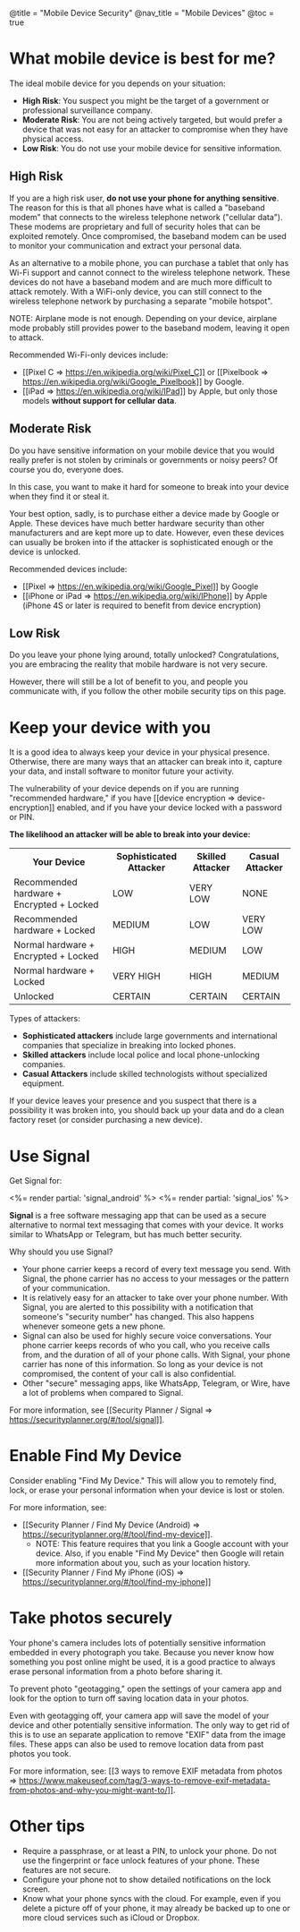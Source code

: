 @title = "Mobile Device Security"
@nav_title = "Mobile Devices"
@toc = true

# What mobile device is best for me?

The ideal mobile device for you depends on your situation:

- **High Risk**: You suspect you might be the target of a government or professional surveillance company.
- **Moderate Risk**: You are not being actively targeted, but would prefer a device that was not easy for an attacker to compromise when they have physical access.
- **Low Risk**: You do not use your mobile device for sensitive information.

## High Risk

If you are a high risk user, **do not use your phone for anything sensitive**. The reason for this is that all phones have what is called a "baseband modem" that connects to the wireless telephone network ("cellular data"). These modems are proprietary and full of security holes that can be exploited remotely. Once compromised, the baseband modem can be used to monitor your communication and extract your personal data.

As an alternative to a mobile phone, you can purchase a tablet that only has Wi-Fi support and cannot connect to the wireless telephone network. These devices do not have a baseband modem and are much more difficult to attack remotely. With a WiFi-only device, you can still connect to the wireless telephone network by purchasing a separate "mobile hotspot".

NOTE: Airplane mode is not enough. Depending on your device, airplane mode probably still provides power to the baseband modem, leaving it open to attack.

Recommended Wi-Fi-only devices include:

- [[Pixel C => https://en.wikipedia.org/wiki/Pixel_C]] or [[Pixelbook => https://en.wikipedia.org/wiki/Google_Pixelbook]] by Google.
- [[iPad => https://en.wikipedia.org/wiki/IPad]] by Apple, but only those models **without support for cellular data**.

## Moderate Risk

Do you have sensitive information on your mobile device that you would really prefer is not stolen by criminals or governments or noisy peers? Of course you do, everyone does.

In this case, you want to make it hard for someone to break into your device when they find it or steal it.

Your best option, sadly, is to purchase either a device made by Google or Apple. These devices have much better hardware security than other manufacturers and are kept more up to date. However, even these devices can usually be broken into if the attacker is sophisticated enough or the device is unlocked.

Recommended devices include:

- [[Pixel => https://en.wikipedia.org/wiki/Google_Pixel]] by Google
- [[iPhone or iPad => https://en.wikipedia.org/wiki/IPhone]] by Apple (iPhone 4S or later is required to benefit from device encryption)

## Low Risk

Do you leave your phone lying around, totally unlocked? Congratulations, you are embracing the reality that mobile hardware is not very secure.

However, there will still be a lot of benefit to you, and people you communicate with, if you follow the other mobile security tips on this page.

# Keep your device with you

It is a good idea to always keep your device in your physical presence. Otherwise, there are many ways that an attacker can break into it, capture your data, and install software to monitor future your activity.

The vulnerability of your device depends on if you are running "recommended hardware," if you have [[device encryption => device-encryption]] enabled, and if you have your device locked with a password or PIN.

**The likelihood an attacker will be able to break into your device:**

<table class="table">
<tr>
  <th>Your Device</th>
  <th>Sophisticated Attacker</th>
  <th>Skilled Attacker</th>
  <th>Casual Attacker</th>
</tr>
<tr>
  <td>Recommended hardware + Encrypted + Locked</td>
  <td>LOW</td>
  <td>VERY LOW</td>
  <td>NONE</td>
</tr>
<tr>
  <td>Recommended hardware + Locked</td>
  <td>MEDIUM</td>
  <td>LOW</td>
  <td>VERY LOW</td>
</tr>
<tr>
  <td>Normal hardware + Encrypted + Locked</td>
  <td>HIGH</td>
  <td>MEDIUM</td>
  <td>LOW</td>
</tr>
<tr>
  <td>Normal hardware + Locked</td>
  <td>VERY HIGH</td>
  <td>HIGH</td>
  <td>MEDIUM</td>
</tr>
<tr>
  <td>Unlocked</td>
  <td>CERTAIN</td>
  <td>CERTAIN</td>
  <td>CERTAIN</td>
</tr>
</table>

Types of attackers:

- **Sophisticated attackers** include large governments and international companies that specialize in breaking into locked phones.
- **Skilled attackers** include local police and local phone-unlocking companies.
- **Casual Attackers** include skilled technologists without specialized equipment.

If your device leaves your presence and you suspect that there is a possibility it was broken into, you should back up your data and do a clean factory reset (or consider purchasing a new device).

# Use Signal

Get Signal for:

<%= render partial: 'signal_android' %> <%= render partial: 'signal_ios' %>

**Signal** is a free software messaging app that can be used as a secure alternative to normal text messaging that comes with your device. It works similar to WhatsApp or Telegram, but has much better security.

Why should you use Signal?

- Your phone carrier keeps a record of every text message you send. With Signal, the phone carrier has no access to your messages or the pattern of your communication.
- It is relatively easy for an attacker to take over your phone number. With Signal, you are alerted to this possibility with a notification that someone's "security number" has changed. This also happens whenever someone gets a new phone.
- Signal can also be used for highly secure voice conversations. Your phone carrier keeps records of who you call, who you receive calls from, and the duration of all of your phone calls. With Signal, your phone carrier has none of this information. So long as your device is not compromised, the content of your call is also confidential.
- Other "secure" messaging apps, like WhatsApp, Telegram, or Wire, have a lot of problems when compared to Signal.

For more information, see [[Security Planner / Signal => https://securityplanner.org/#/tool/signal]].

# Enable Find My Device

Consider enabling "Find My Device." This will allow you to remotely find, lock, or erase your personal information when your device is lost or stolen.

For more information, see:

- [[Security Planner / Find My Device (Android) => https://securityplanner.org/#/tool/find-my-device]].
  - NOTE: This feature requires that you link a Google account with your device. Also, if you enable "Find My Device" then Google will retain more information about you, such as your location history.
- [[Security Planner / Find My iPhone (iOS) => https://securityplanner.org/#/tool/find-my-iphone]]

# Take photos securely

Your phone's camera includes lots of potentially sensitive information embedded in every photograph you take. Because you never know how something you post online might be used, it is a good practice to always erase personal information from a photo before sharing it.

To prevent photo "geotagging," open the settings of your camera app and look for the option to turn off saving location data in your photos.

Even with geotagging off, your camera app will save the model of your device and other potentially sensitive information. The only way to get rid of this is to use an separate application to remove "EXIF" data from the image files. These apps can also be used to remove location data from past photos you took.

For more information, see: [[3 ways to remove EXIF metadata from photos => https://www.makeuseof.com/tag/3-ways-to-remove-exif-metadata-from-photos-and-why-you-might-want-to/]].

# Other tips

- Require a passphrase, or at least a PIN, to unlock your phone. Do not use the fingerprint or face unlock features of your phone. These features are not secure.
- Configure your phone not to show detailed notifications on the lock screen.
- Know what your phone syncs with the cloud. For example, even if you delete a picture off of your phone, it may already be backed up to one or more cloud services such as iCloud or Dropbox.
